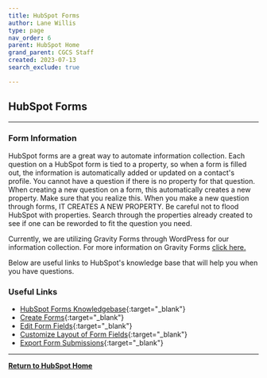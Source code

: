 ```yaml
---
title: HubSpot Forms
author: Lane Willis
type: page
nav_order: 6
parent: HubSpot Home
grand_parent: CGCS Staff
created: 2023-07-13
search_exclude: true

---
```


## HubSpot Forms

---

### Form Information

HubSpot forms are a great way to automate information collection. Each question on a HubSpot form is tied to a property, so when a form is filled out, the information is automatically added or updated on a contact's profile. You cannot have a question if there is no property for that question. When creating a new question on a form, this automatically creates a new property. Make sure that you realize this. When you make a new question through forms, IT CREATES A NEW PROPERTY. Be careful not to flood HubSpot with properties. Search through the properties already created to see if one can be reworded to fit the question you need.  

Currently, we are utilizing Gravity Forms through WordPress for our information collection. For more information on Gravity Forms [click here.](/cgcs-staff-information/wordpress/wordpress-forms.html)  

Below are useful links to HubSpot's knowledge base that will help you when you have questions.

### Useful Links

* [HubSpot Forms Knowledgebase](https://knowledge.hubspot.com/marketing-tools/topics#forms){:target="_blank"}
* [Create Forms](https://knowledge.hubspot.com/forms/create-forms){:target="_blank"}
* [Edit Form Fields](https://knowledge.hubspot.com/forms/edit-your-form-fields){:target="_blank"}
* [Customize Layout of Form Fields](https://knowledge.hubspot.com/forms/customize-the-layout-of-your-form-fields){:target="_blank"}
* [Export Form Submissions](https://knowledge.hubspot.com/forms/export-form-submissions){:target="_blank"}

---

**[Return to HubSpot Home](/cgcs-staff-information/hubspot/hubspot.html)**
